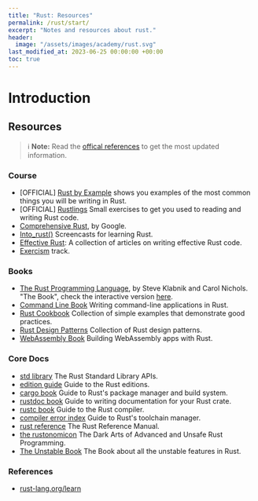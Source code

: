 ```yaml
---
title: "Rust: Resources"
permalink: /rust/start/
excerpt: "Notes and resources about rust."
header:
  image: "/assets/images/academy/rust.svg"
last_modified_at: 2023-06-25 00:00:00 +00:00
toc: true
---
```



# Introduction

## Resources

> :information_source: **Note:** Read the [offical references](https://www.rust-lang.org/learn) to get the most updated information.

### Course
* [OFFICIAL] [Rust by Example](https://doc.rust-lang.org/stable/rust-by-example/) shows you examples of the most common things you will be writing in Rust.
* [OFFICIAL] [Rustlings](https://rustlings.cool/) Small exercises to get you used to reading and writing Rust code.
* [Comprehensive Rust](https://google.github.io/comprehensive-rust/), by Google.
* [Into_rust()](http://intorust.com/) Screencasts for learning Rust.
* [Effective Rust](https://www.lurklurk.org/effective-rust/): A collection of articles on writing effective Rust code.
* [Exercism](https://exercism.io/tracks/rust) track.

### Books
* [The Rust Programming Language](https://doc.rust-lang.org/book/), by Steve Klabnik and Carol Nichols. "The Book", check the interactive version [here](https://rust-book.cs.brown.edu).
* [Command Line Book](https://rust-cli.github.io/book/index.html) Writing command-line applications in Rust.
* [Rust Cookbook](https://rust-lang-nursery.github.io/rust-cookbook/) Collection of simple examples that demonstrate good practices.
* [Rust Design Patterns](https://rust-unofficial.github.io/patterns/) Collection of Rust design patterns.
* [WebAssembly Book](https://rustwasm.github.io/docs/book/) Building WebAssembly apps with Rust.

### Core Docs

* [std library](https://doc.rust-lang.org/std/index.html) The Rust Standard Library APIs.
* [edition guide](https://doc.rust-lang.org/edition-guide/index.html) Guide to the Rust editions.
* [cargo book](https://doc.rust-lang.org/cargo/index.html) Guide to Rust's package manager and build system.
* [rustdoc book](https://doc.rust-lang.org/rustdoc/index.html) Guide to writing documentation for your Rust crate.
* [rustc book](https://doc.rust-lang.org/rustc/index.html) Guide to the Rust compiler.
* [compiler error index](https://doc.rust-lang.org/rustup/index.html) Guide to Rust's toolchain manager.
* [rust reference](https://doc.rust-lang.org/reference/index.html) The Rust Reference Manual.
* [the rustonomicon](https://doc.rust-lang.org/nomicon/index.html) The Dark Arts of Advanced and Unsafe Rust Programming.
* [The Unstable Book](https://doc.rust-lang.org/unstable-book/index.html) The Book about all the unstable features in Rust.

### References
  * [rust-lang.org/learn](https://www.rust-lang.org/learn)
